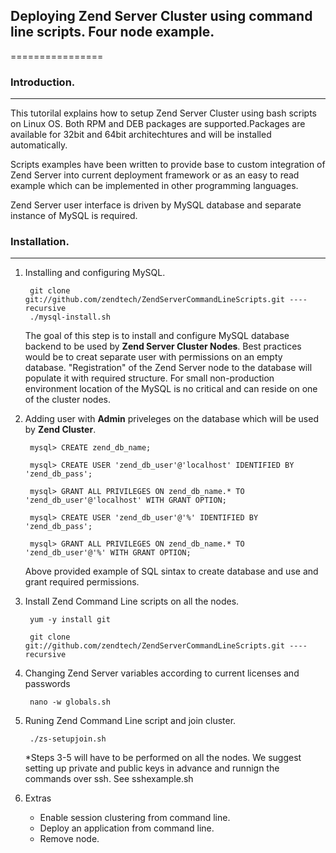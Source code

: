 ## Deploying Zend Server Cluster using command line scripts. Four node example. 
================

### Introduction.
---------------
This tutorilal explains how to setup Zend Server Cluster using bash scripts on Linux OS. Both RPM and DEB packages are supported.Packages are available for 32bit and 64bit architechtures and will be installed automatically. 

Scripts examples have been written to provide base to custom integration of Zend Server into current deployment framework or as an easy to read example which can be implemented in other programming languages. 

Zend Server user interface is driven by MySQL database and separate instance of MySQL is required.


### Installation.
---------------

1. Installing and configuring MySQL. 

		git clone git://github.com/zendtech/ZendServerCommandLineScripts.git ----recursive
		./mysql-install.sh 
	
	The goal of this step is to install and configure MySQL database backend to be used by **Zend Server Cluster Nodes**. Best practices would be to creat separate user with permissions on an empty database. "Registration" of the Zend Server node to the database will populate it with required structure. For small non-production environment location of the MySQL is no critical and can reside on one of the cluster nodes.  
	
2. Adding user with **Admin** priveleges on the database which will be used by **Zend Cluster**.
	 

    	mysql> CREATE zend_db_name;
		
    	mysql> CREATE USER 'zend_db_user'@'localhost' IDENTIFIED BY 'zend_db_pass';
    
		mysql> GRANT ALL PRIVILEGES ON zend_db_name.* TO 'zend_db_user'@'localhost' WITH GRANT OPTION;
	
		mysql> CREATE USER 'zend_db_user'@'%' IDENTIFIED BY 'zend_db_pass';
	
		mysql> GRANT ALL PRIVILEGES ON zend_db_name.* TO 'zend_db_user'@'%' WITH GRANT OPTION;
	
	
	Above provided example of SQL sintax to create database and use and grant required permissions.
	
3. Install Zend Command Line scripts on all the nodes.
	
		yum -y install git
	
		git clone git://github.com/zendtech/ZendServerCommandLineScripts.git ----recursive
4. Changing Zend Server variables according to current licenses and passwords
   
   		nano -w globals.sh
	
	
5. Runing Zend Command Line script and join cluster.
   
   		./zs-setupjoin.sh

	*Steps 3-5 will have to be performed on all the nodes. We suggest setting up 	private and public keys in advance and runnign the commands over ssh. See sshexample.sh

6. Extras

	- Enable session clustering from command line.
  	- Deploy an application from command line.
  	- Remove node. 
 
 